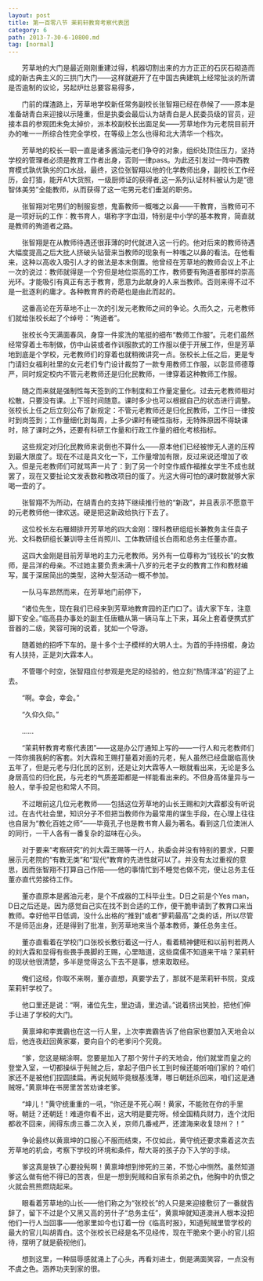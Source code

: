 ```yaml
---
layout: post
title: 第一百零八节 茉莉轩教育考察代表团
category: 6
path: 2013-7-30-6-10800.md
tag: [normal]
---
```


　　芳草地的大门是最近刚刚重建过得，机器切割出来的方方正正的石灰石砌造而成的新古典主义的三拱门大门——这样就避开了在中国古典建筑上经常扯淡的所谓是否逾制的议论，另起炉灶总要容易得多，

　　门前的煤渣路上，芳草地学校新任常务副校长张智翔已经在恭候了——原本是准备胡青白来迎接以示隆重，但是执委会最后认为胡青白是人民委员级的官员，迎接本县的参观团未免太掉价，派本校副校长出面足矣——芳草地作为元老院目前开办的唯一一所综合性完全学校，在等级上怎么也得和北大清华一个档次。

　　芳草地的校长一职一直是诸多酱油元老们争夺的对象，组织处顶住压力，坚持学校的管理者必须是教育工作者出身，否则一律pass。为此还引发过一阵中西教育模式孰优孰劣的口水战，最终，这位张智翔以他的化学教师出身，副校长工作经历，会打猎，能开A1大货照，一级厨师证的获得者,这一系列认证材料被认为是“德智体美劳”全能教师，从而获得了这一宅男元老们垂涎的职务。

　　张智翔对宅男们的制服妄想，鬼畜教师一概嗤之以鼻——干教育，当教师可不是一项好玩的工作：教书育人，堪称字字血泪，特别是中小学的基本教育，简直就是教师的殉道者之路。

　　张智翔是在从教师待遇还很菲薄的时代就进入这一行的。他对后来的教师待遇大幅度提高之后大批人挤破头钻营来当教师的现象有一种嗤之以鼻的看法。在他看来，这种以高收入吸引人才的做法是本末倒置。他曾经在芳草地的教师会议上不止一次的说过：教师就得是一个穷但是地位崇高的工作，教师要有殉道者那样的崇高光环。才能吸引有真正有志于教育，愿意为此献身的人来当教师。否则来得不过不是一批逐利的庸才。各种教育界的奇葩也是由此而起的。

　　这番高论在芳草地不止一次的引发元老教师之间的争论。久而久之，元老教师们就给张校长起了个绰号：“殉道者”。

　　张校长今天满面春风，身穿一件浆洗的笔挺的细布“教师工作服”。元老们虽然经常穿着土布制做，仿中山装或者作训服款式的工作服以便于开展工作，但是芳草地到底是个学校，元老教师们的穿着也就稍微讲究一点。张校长上任之后，更是专门请妇女福利社里的女元老们专门设计裁剪了一款专用教师工作服，以彰显师德尊严，同时规定校内不管元老教师还是归化民教师，一律穿着这种教师工作服。

　　随之而来就是强制性每天签到的工作制度和工作量定量化。过去元老教师相对松散，只要没有课。上下班时间随意。课时多少也可以根据自己的状态进行调整。张校长上任之后立刻公布了新规定：不管元老教师还是归化民教师，工作日一律按时到岗签到；工作量细化到每周，上多少课时有硬性指标，无特殊原因不得缺课时，除了课时之外，还要有科研工作量和行政工作量的细化考核指标。

　　这些规定对归化民教师来说倒也不算什么——原本他们已经被惨无人道的压榨到最大限度了。现在不过是具文化一下，工作量增加有限，反过来说还增加了收入。但是元老教师们可就骂声一片了：到了另一个时空作威作福推女学生不成也就罢了，现在又要扯论文发表数和教改项目的蛋了。光这大得可怕的课时数就够大家喝一壶的了。

　　张智翔不为所动，在胡青白的支持下继续推行他的“新政”，并且表示不愿意干的元老教师他一律欢送。硬是把这新政给执行下去了。

　　这位校长左右雁翅排开芳草地的四大金刚：理科教研组组长兼教务主任袁子光、文科教研组长兼训导主任肖照川、工体教研组长白雨和总务主任董亦直。

　　这四大金刚是目前芳草地的主力元老教师。另外有一位尊称为“钱校长”的女教师，是吕洋的母亲。不过她主要负责未满十八岁的元老子女的教育工作和教材编写，属于深居简出的类型，这种大型活动一概不参加。

　　一队马车昂然而来，在芳草地门前停下，

　　“诸位先生，现在我们已经来到芳草地教育园的正门口了。请大家下车，注意脚下安全。”临高县办事处的副主任唐糖从第一辆马车上下来，耳朵上套着便携式扩音器的二级，笑容可掬的说着，犹如一个导游。

　　随着她的招呼下车的。是十多个士子模样的大明人士。为首的手持拐棍，身边有人扶持，正是刘大霖本人。

　　不管哪个时空，张智翔应付参观是充足的经验的，他立刻“热情洋溢”的迎了上去。

　　“啊。幸会，幸会。”

　　“久仰久仰。”

　　……

　　“茉莉轩教育考察代表团”——这是办公厅通知上写的——一行人和元老教师们一阵你揖我躬的客套。刘大霖和王赐打量着对面的元老，髡人虽然已经盘踞临高快五年了，但是元老与归化民的区别，还是让刘大霖等人一眼就看出来，无论是多么身居高位的归化民，与元老的气质差距都是一样能看出来的。不但身高体量异与一般人，举手投足也和常人不同。

　　不过眼前这几位元老教师——包括这位芳草地的山长王赐和刘大霖都没有听说过。在古代社会里，知识分子不但把当教师作为最常用的谋生手段，在心理上往往也自居为“教化百姓之师”——毕竟孔子也是教书育人最为著名。看到这几位澳洲人的同行，一干人各有一番复杂的滋味在心头。

　　对于要来“考察研究”的刘大霖王赐等一行人，执委会并没有特别的要求，只要展示元老院的“有教无类”和“现代”教育的先进性就可以了。并没有太过重视的意思，因而张智翔不打算自己作陪——他的事情忙到不睡觉也做不完，便让总务主任董亦直代劳接待工作。

　　董亦直原本是酱油元老，是个不成器的工科毕业生。D日之前是个Yes man，D日之后还是。因为感觉自己实在找不到合适的工作，便干脆申请到了教育口来当教师。幸好他平日低调，没什么出格的“推到”或者“萝莉最高”之类的话，所以尽管不是师范出身，还是得到了批准，到芳草地来当个基本教师，兼任总务主任。

　　董亦直看着在学校门口张校长敷衍着这一行人，看着精神健旺和以前判若两人的刘大霖和显得有些畏手畏脚的王赐，心里暗道，这些腐儒不知道来干啥？茉莉轩的现状他很清楚，多半是觉得这么下去不是事，想来取取经。

　　俺们这经，你取不来啊，董亦直想，真要学去了，那就不是茉莉轩书院，变成茉莉轩学校了。

　　他口里还是说：“啊，诸位先生，里边请，里边请。”说着挤出笑脸，把他们伸手让进了学校的大门。

　　黄禀坤和李粪霸也在这一行人里，上次李粪霸告诉了他自家也要加入天地会以后，他连夜赶回黄家寨，要向自个的老爹问个究竟。

　　“爹，您这是糊涂啊。您要是加入了那个劳什子的天地会，他们就堂而皇之的登堂入室，一切都操纵于髡贼之后，拿起子佃户长工到时候还能听咱们家的？咱们家还不是被他们捏圆揉扁。再说髡贼毕竟根基浅薄，哪日朝廷杀回来，咱们这是通贼呀。”黄禀坤在书房里苦苦劝谏老爹。

　　“坤儿！”黄守统重重的一吼，“你还是不死心啊！黄家，不能败在你的手里呀。朝廷？还朝廷！难道你看不出，这大明是要完呀。倾全国精兵财力，连个沈阳都收不回来，闹得东虏三番二次入关，京师几番戒严，还渡海来收复琼州？！”

　　争论最终以黄禀坤的口服心不服而结束，不仅如此，黄守统还要求乘着这次去芳草地的机会，考察下学校的环境和条件，帮大哥的孩子办下入学的手续。

　　爹这真是铁了心要投髡啊！黄禀坤想到惨死的三弟，不觉心中恻然。虽然知道爹这么做有他不得已的苦衷，但是一想到髡贼和自家有杀弟之仇，他胸中的仇恨之火就会熊熊燃烧起来。

　　眼看着芳草地的山长——他们称之为“张校长”的人只是来迎接敷衍了一番就告辞了，留下不过是个又黑又高的劳什子“总务主任”，黄禀坤就知道澳洲人根本没把他们一行人当回事——他家里如今也订着一份《临高时报》，知道髡贼里管学校的最大的官儿叫胡青白。这个张校长已经是名不见经传，现在干脆来个更小的官儿招待，摆明了就是藐视他们。

　　想到这里，一种屈辱感就涌上了心头，再看刘进士，倒是满面笑容，一点没有不虞之色。涵养功夫到家的很。
